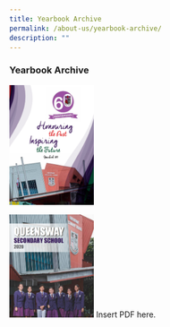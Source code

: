 ```yaml
---
title: Yearbook Archive
permalink: /about-us/yearbook-archive/
description: ""
---
```

### Yearbook Archive

<p><a href="https://online.fliphtml5.com/obrr/gplj/#p=1">  
<img style="width:30%" src="/images/archive1.png">  
</a></p> 

<img src="/images/archive2.png" style="width:30%">
Insert PDF here.